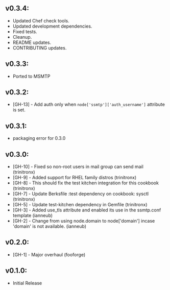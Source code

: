 ## v0.3.4:

* Updated Chef check tools.
* Updated development dependencies.
* Fixed tests.
* Cleanup.
* README updates.
* CONTRIBUTING updates.

## v0.3.3:

* Ported to MSMTP

## v0.3.2:

* [GH-13] - Add auth only when `node['ssmtp']['auth_username']` attribute is set.

## v0.3.1:

* packaging error for 0.3.0

## v0.3.0:

* [GH-10] - Fixed so non-root users in mail group can send mail (trinitronx)
* [GH-9] - Added support for RHEL family distros (trinitronx)
* [GH-8] - This should fix the test kitchen integration for this cookbook (trinitronx)
* [GH-7] - Update Berksfile :test dependency on cookbook: sysctl (trinitronx)
* [GH-5] - Update test-kitchen dependency in Gemfile (trinitronx)
* [GH-3] - Added use_tls attribute and enabled its use in the ssmtp.conf template (ianneub)
* [GH-2] - Change from using node.domain to node['domain'] incase 'domain' is not available. (ianneub)

## v0.2.0:

* [GH-1] - Major overhaul (fooforge)

## v0.1.0:

* Initial Release
